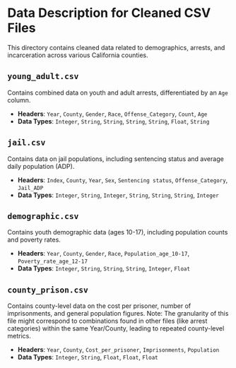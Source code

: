 # Data Description for Cleaned CSV Files

This directory contains cleaned data related to demographics, arrests, and incarceration across various California counties.

## `young_adult.csv`

Contains combined data on youth and adult arrests, differentiated by an `Age` column.

-   **Headers**: `Year`, `County`, `Gender`, `Race`, `Offense_Category`, `Count`, `Age`
-   **Data Types**: `Integer`, `String`, `String`, `String`, `String`, `Float`, `String`

## `jail.csv`

Contains data on jail populations, including sentencing status and average daily population (ADP).

-   **Headers**: `Index`, `County`, `Year`, `Sex`, `Sentencing status`, `Offense_Category`, `Jail_ADP`
-   **Data Types**: `Integer`, `String`, `Integer`, `String`, `String`, `String`, `Integer`

## `demographic.csv`

Contains youth demographic data (ages 10-17), including population counts and poverty rates.

-   **Headers**: `Year`, `County`, `Gender`, `Race`, `Population_age_10-17`, `Poverty_rate_age_12-17`
-   **Data Types**: `Integer`, `String`, `String`, `String`, `Integer`, `Float`

## `county_prison.csv`

Contains county-level data on the cost per prisoner, number of imprisonments, and general population figures. Note: The granularity of this file might correspond to combinations found in other files (like arrest categories) within the same Year/County, leading to repeated county-level metrics.

-   **Headers**: `Year`, `County`, `Cost_per_prisoner`, `Imprisonments`, `Population`
-   **Data Types**: `Integer`, `String`, `Float`, `Float`, `Float`
